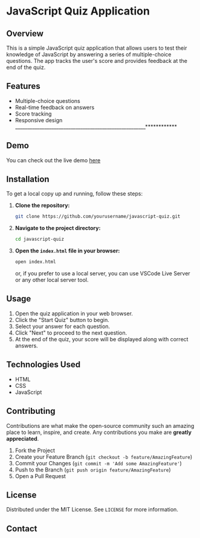 # JavaScript Quiz Application

## Overview

This is a simple JavaScript quiz application that allows users to test their knowledge of JavaScript by answering a series of multiple-choice questions. The app tracks the user's score and provides feedback at the end of the quiz.

## Features

- Multiple-choice questions
- Real-time feedback on answers
- Score tracking
- Responsive design
______________________________________________________************

## Demo

You can check out the live demo [here](#)

## Installation

To get a local copy up and running, follow these steps:

1. **Clone the repository:**
    ```sh
    git clone https://github.com/yourusername/javascript-quiz.git
    ```
2. **Navigate to the project directory:**
    ```sh
    cd javascript-quiz
    ```
3. **Open the `index.html` file in your browser:**
    ```sh
    open index.html
    ```
   or, if you prefer to use a local server, you can use VSCode Live Server or any other local server tool.

## Usage

1. Open the quiz application in your web browser.
2. Click the "Start Quiz" button to begin.
3. Select your answer for each question.
4. Click "Next" to proceed to the next question.
5. At the end of the quiz, your score will be displayed along with correct answers.

## Technologies Used

- HTML
- CSS
- JavaScript

## Contributing

Contributions are what make the open-source community such an amazing place to learn, inspire, and create. Any contributions you make are **greatly appreciated**.

1. Fork the Project
2. Create your Feature Branch (`git checkout -b feature/AmazingFeature`)
3. Commit your Changes (`git commit -m 'Add some AmazingFeature'`)
4. Push to the Branch (`git push origin feature/AmazingFeature`)
5. Open a Pull Request

## License

Distributed under the MIT License. See `LICENSE` for more information.

## Contact
